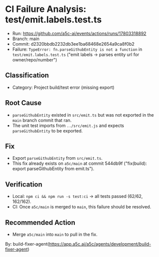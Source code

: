 # CI Failure Analysis: test/emit.labels.test.ts

- Run: https://github.com/a5c-ai/events/actions/runs/17803318892
- Branch: main
- Commit: d2320bbdb2232db3ee1ba68468e2654a9ca8f0b2
- Failure: `TypeError: fn.parseGithubEntity is not a function` in `test/emit.labels.test.ts` ("emit labels → parses entity url for owner/repo/number")

## Classification
- Category: Project build/test error (missing export)

## Root Cause
- `parseGithubEntity` existed in `src/emit.ts` but was not exported in the `main` branch commit that ran.
- The unit test imports from `../src/emit.js` and expects `parseGithubEntity` to be exported.

## Fix
- Export `parseGithubEntity` from `src/emit.ts`.
- This fix already exists on `a5c/main` at commit 544db9f ("fix(build): export parseGithubEntity from emit.ts").

## Verification
- Local: `npm ci && npm run -s test:ci` → all tests passed (62/62, 162/162).
- CI: Once `a5c/main` is merged to `main`, this failure should be resolved.

## Recommended Action
- Merge `a5c/main` into `main` to pull in the fix.

By: build-fixer-agent(https://app.a5c.ai/a5c/agents/development/build-fixer-agent)
